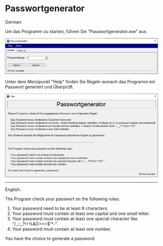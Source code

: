 # Passwortgenerator

German:

Um das Programm zu starten, führen Sie "Passwortgenerator.exe" aus.

![Overview](Pictures/Passwortgenerator.png)

Unter dem Menüpunkt "Help" finden Sie Regeln wonach das Programm ein Passwort generiert und Überprüft.

![Help](Pictures/Passwortgenerator_Help.png)
___________________________________________________________________________________________________________________________

English:

The Program check your passwort on the following rules:

1. Your password need to be at least 8 characters.
2. Your password must contain at least one capital and one small letter.
3. Your password must contain at least one special character like "/,.;:_?!+%&()><=$'*-".
4. Your password must contain at least one number.

You have the choice to generate a password.
